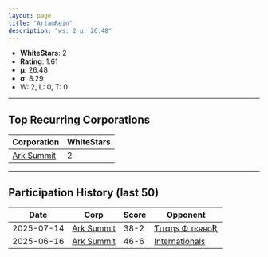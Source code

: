 ```yaml
---
layout: page
title: "ArtamRein"
description: "ws: 2 μ: 26.48"
---
```

- **WhiteStars**: 2
- **Rating**: 1.61
- **μ**: 26.48  
- **σ**: 8.29
- W: 2, L: 0, T: 0

---

## Top Recurring Corporations

| Corporation | WhiteStars |
| --- | --- |
| [Ark Summit](https://ws.tsl.rocks/corp/5940b759f3f833f4c6b35733e1f642a64d5589c1c692e34d030383be08e95e02/) | 2 |

---

## Participation History (last 50)

| Date | Corp | Score | Opponent |
| --- | --- | --- | --- |
| 2025-07-14 | [Ark Summit](https://ws.tsl.rocks/corp/5940b759f3f833f4c6b35733e1f642a64d5589c1c692e34d030383be08e95e02/) | 38-2 | [Ƭιтαηѕ Ф тєʀʀσƦ](https://ws.tsl.rocks/corp/61696db57416971a365d3034c85eb5815c9ff04c0fbe5fa4be99689883df54af/) |
| 2025-06-16 | [Ark Summit](https://ws.tsl.rocks/corp/5940b759f3f833f4c6b35733e1f642a64d5589c1c692e34d030383be08e95e02/) | 46-6 | [Internationals](https://ws.tsl.rocks/corp/7ddbb3c057311d12ecc582b5767dc061653f6b7769ea81f82c752ec258aff6cc/) |